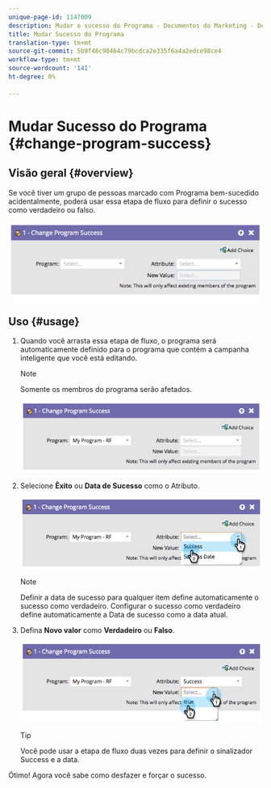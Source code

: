 ```yaml
---
unique-page-id: 1147009
description: Mudar o sucesso do Programa - Documentos do Marketing - Documentação do produto
title: Mudar Sucesso do Programa
translation-type: tm+mt
source-git-commit: 5b9f48c98464c79bcdca2e335f6a4a2edce98ce4
workflow-type: tm+mt
source-wordcount: '141'
ht-degree: 0%

---
```



# Mudar Sucesso do Programa {#change-program-success}

## Visão geral {#overview}

Se você tiver um grupo de pessoas marcado com Programa bem-sucedido acidentalmente, poderá usar essa etapa de fluxo para definir o sucesso como verdadeiro ou falso.

![](assets/image2014-9-22-14-3a45-3a8.png)

## Uso {#usage}

1. Quando você arrasta essa etapa de fluxo, o programa será automaticamente definido para o programa que contém a campanha inteligente que você está editando.

   >[!NOTE]
   >
   >Somente os membros do programa serão afetados.

   ![](assets/image2014-9-22-14-3a45-3a35.png)

1. Selecione **Êxito** ou **Data de Sucesso** como o Atributo.

   ![](assets/image2014-9-22-14-3a45-3a39.png)

   >[!NOTE]
   >
   >Definir a data de sucesso para qualquer item define automaticamente o sucesso como verdadeiro. Configurar o sucesso como verdadeiro define automaticamente a Data de sucesso como a data atual.

1. Defina **Novo valor** como **Verdadeiro** ou **Falso**.

   ![](assets/image2014-9-22-14-3a45-3a55.png)

   >[!TIP]
   >
   >Você pode usar a etapa de fluxo duas vezes para definir o sinalizador Success e a data.

Ótimo! Agora você sabe como desfazer e forçar o sucesso.
